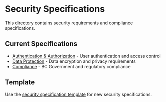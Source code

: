 # Security Specifications

This directory contains security requirements and compliance specifications.

## Current Specifications
- [Authentication & Authorization](./auth-spec.md) - User authentication and access control
- [Data Protection](./data-protection.md) - Data encryption and privacy requirements
- [Compliance](./compliance.md) - BC Government and regulatory compliance

## Template
Use the [security specification template](../templates/security-spec-template.md) for new security specifications.
